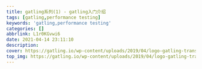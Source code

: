 ```yaml
---
title: gatling系列(1) - gatling入门介绍
tags: [gatling,performance testing]
keywords: 'gatling,performance testing'
categories: []
abbrlink: L1r0KGvwi6
date: 2021-04-14 23:11:10
description:
cover: https://gatling.io/wp-content/uploads/2019/04/logo-gatling-transparent@15x.svg
top_img: https://gatling.io/wp-content/uploads/2019/04/logo-gatling-transparent@15x.svg
---
```






